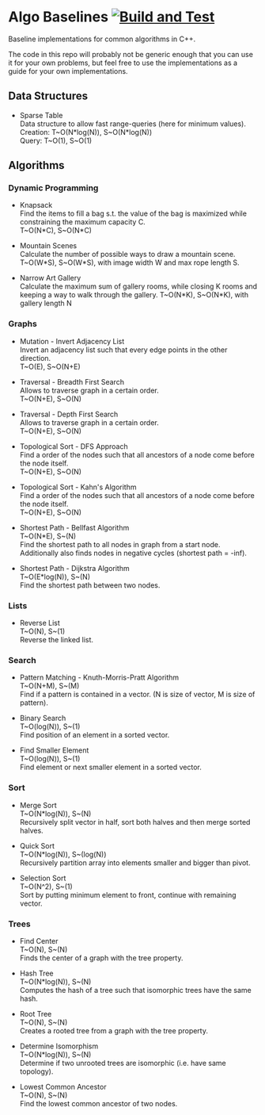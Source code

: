 # Algo Baselines [![Build and Test](https://github.com/lgulich/algo_baselines/actions/workflows/build_and_test.yml/badge.svg)](https://github.com/lgulich/algo_baselines/actions/workflows/build_and_test.yml)

Baseline implementations for common algorithms in C++.

The code in this repo will probably not be generic enough that you can use it
for your own problems, but feel free to use the implementations as a guide for
your own implementations.

## Data Structures

* Sparse Table<br>
  Data structure to allow fast range-queries (here for minimum values).<br>
  Creation: T\~O(N\*log(N)), S\~O(N\*log(N))<br>
  Query: T\~O(1), S\~O(1)

## Algorithms

### Dynamic Programming

* Knapsack<br>
  Find the items to fill a bag s.t. the value of the bag is maximized while
  constraining the maximum capacity C.<br>
  T\~O(N\*C), S\~O(N\*C)

* Mountain Scenes<br>
  Calculate the number of possible ways to draw a mountain scene.<br>
  T\~O(W\*S), S\~O(W\*S), with image width W and max rope length S.

* Narrow Art Gallery<br>
  Calculate the maximum sum of gallery rooms, while closing K rooms and keeping
  a way to walk through the gallery.
  T\~O(N\*K), S\~O(N\*K), with gallery length N

### Graphs

* Mutation - Invert Adjacency List<br>
  Invert an adjacency list such that every edge points in the other
  direction.<br>
  T\~O(E), S\~O(N+E)

* Traversal - Breadth First Search<br>
  Allows to traverse graph in a certain order.<br>
  T\~O(N+E), S\~O(N)

* Traversal - Depth First Search<br>
  Allows to traverse graph in a certain order.<br>
  T\~O(N+E), S\~O(N)

* Topological Sort - DFS Approach<br>
  Find a order of the nodes such that all ancestors of a node come before the
  node itself.<br>
  T\~O(N+E), S\~O(N)

* Topological Sort - Kahn's Algorithm<br>
  Find a order of the nodes such that all ancestors of a node come before the
  node itself.<br>
  T\~O(N+E), S\~O(N)

* Shortest Path - Bellfast Algorithm<br>
  T\~O(N\*E), S\~(N)<br>
  Find the shortest path to all nodes in graph from a start node. Additionally
  also finds nodes in negative cycles (shortest path = -inf).

* Shortest Path - Dijkstra Algorithm<br>
  T\~O(E\*log(N)), S\~(N)<br>
  Find the shortest path between two nodes.

### Lists

* Reverse List<br>
  T\~O(N), S\~(1)<br>
  Reverse the linked list.

### Search

* Pattern Matching - Knuth-Morris-Pratt Algorithm<br>
  T\~O(N+M), S\~(M)<br>
  Find if a pattern is contained in a vector. (N is size of vector, M is size of
  pattern).

* Binary Search<br>
  T\~O(log(N)), S\~(1)<br>
  Find position of an element in a sorted vector.

* Find Smaller Element<br>
  T\~O(log(N)), S\~(1)<br>
  Find element or next smaller element in a sorted vector.

### Sort

* Merge Sort <br>
  T\~O(N\*log(N)), S\~(N)<br>
  Recursively split vector in half, sort both halves and then merge sorted
  halves.

* Quick Sort <br>
  T\~O(N\*log(N)), S\~(log(N))<br>
  Recursively partition array into elements smaller and bigger than pivot.

* Selection Sort <br>
  T\~O(N^2), S\~(1)<br>
  Sort by putting minimum element to front, continue with remaining vector.

### Trees

* Find Center<br>
  T\~O(N), S\~(N)<br>
  Finds the center of a graph with the tree property.

* Hash Tree<br>
  T\~O(N\*log(N)), S\~(N)<br>
  Computes the hash of a tree such that isomorphic trees have the same hash.

* Root Tree<br>
  T\~O(N), S\~(N)<br>
  Creates a rooted tree from a graph with the tree property.

* Determine Isomorphism<br>
  T\~O(N\*log(N)), S\~(N)<br>
  Determine if two unrooted trees are isomorphic (i.e. have same topology).

* Lowest Common Ancestor<br>
  T\~O(N), S\~(N)<br>
  Find the lowest common ancestor of two nodes.
